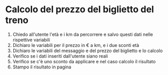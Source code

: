 Calcolo del prezzo del biglietto del treno
===
1. Chiedo all'utente l'età e i km da percorrere e salvo questi dati nelle rispettive variabili
2. Dichiaro le variabili per il prezzo in € a km, e i due sconti età
3. Dichiaro le variabili del messaggio e del prezzo del biglietto e lo calcolo
4. Verifico se i dati inseriti dall'utente siano reali
5. Verifico se c'è uno sconto da applicare e nel caso calcolo il risultato
6. Stampo il risultato in pagina